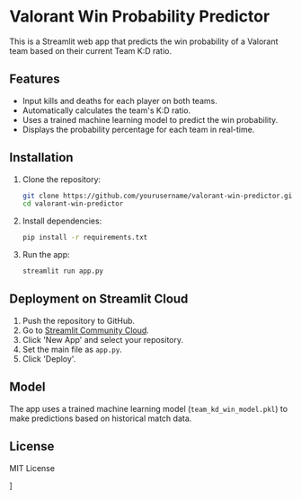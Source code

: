 # Valorant Win Probability Predictor

This is a Streamlit web app that predicts the win probability of a Valorant team based on their current Team K:D ratio.

## Features
- Input kills and deaths for each player on both teams.
- Automatically calculates the team's K:D ratio.
- Uses a trained machine learning model to predict the win probability.
- Displays the probability percentage for each team in real-time.

## Installation

1. Clone the repository:
   ```sh
   git clone https://github.com/yourusername/valorant-win-predictor.git
   cd valorant-win-predictor
   ```
2. Install dependencies:
   ```sh
   pip install -r requirements.txt
   ```
3. Run the app:
   ```sh
   streamlit run app.py
   ```

## Deployment on Streamlit Cloud
1. Push the repository to GitHub.
2. Go to [Streamlit Community Cloud](https://share.streamlit.io/).
3. Click 'New App' and select your repository.
4. Set the main file as `app.py`.
5. Click 'Deploy'.

## Model
The app uses a trained machine learning model (`team_kd_win_model.pkl`) to make predictions based on historical match data.

## License
MIT License

]
